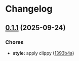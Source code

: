 # Changelog

## [0.1.1](https://github.com/marcocot/pizza-cli/compare/pizza-core-v0.1.0...pizza-core-v0.1.1) (2025-09-24)


### Chores

* **style:** apply clippy ([1393b4a](https://github.com/marcocot/pizza-cli/commit/1393b4a35dd9eba0c0cb9b6154e3beeff3b37cc5))
